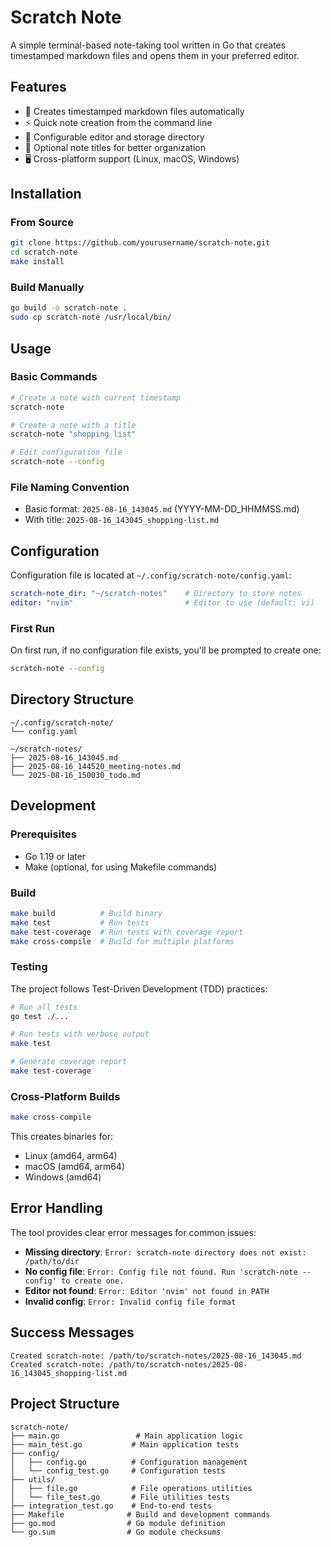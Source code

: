 # Scratch Note

A simple terminal-based note-taking tool written in Go that creates timestamped markdown files and opens them in your preferred editor.

## Features

- 📝 Creates timestamped markdown files automatically
- ⚡ Quick note creation from the command line
- 🔧 Configurable editor and storage directory
- 🎯 Optional note titles for better organization
- 🖥️ Cross-platform support (Linux, macOS, Windows)

## Installation

### From Source

```bash
git clone https://github.com/yourusername/scratch-note.git
cd scratch-note
make install
```

### Build Manually

```bash
go build -o scratch-note .
sudo cp scratch-note /usr/local/bin/
```

## Usage

### Basic Commands

```bash
# Create a note with current timestamp
scratch-note

# Create a note with a title
scratch-note "shopping list"

# Edit configuration file
scratch-note --config
```

### File Naming Convention

- Basic format: `2025-08-16_143045.md` (YYYY-MM-DD_HHMMSS.md)
- With title: `2025-08-16_143045_shopping-list.md`

## Configuration

Configuration file is located at `~/.config/scratch-note/config.yaml`:

```yaml
scratch-note_dir: "~/scratch-notes"    # Directory to store notes
editor: "nvim"                         # Editor to use (default: vi)
```

### First Run

On first run, if no configuration file exists, you'll be prompted to create one:

```bash
scratch-note --config
```

## Directory Structure

```
~/.config/scratch-note/
└── config.yaml

~/scratch-notes/
├── 2025-08-16_143045.md
├── 2025-08-16_144520_meeting-notes.md
└── 2025-08-16_150030_todo.md
```

## Development

### Prerequisites

- Go 1.19 or later
- Make (optional, for using Makefile commands)

### Build

```bash
make build          # Build binary
make test           # Run tests
make test-coverage  # Run tests with coverage report
make cross-compile  # Build for multiple platforms
```

### Testing

The project follows Test-Driven Development (TDD) practices:

```bash
# Run all tests
go test ./...

# Run tests with verbose output
make test

# Generate coverage report
make test-coverage
```

### Cross-Platform Builds

```bash
make cross-compile
```

This creates binaries for:
- Linux (amd64, arm64)
- macOS (amd64, arm64)
- Windows (amd64)

## Error Handling

The tool provides clear error messages for common issues:

- **Missing directory**: `Error: scratch-note directory does not exist: /path/to/dir`
- **No config file**: `Error: Config file not found. Run 'scratch-note --config' to create one.`
- **Editor not found**: `Error: Editor 'nvim' not found in PATH`
- **Invalid config**: `Error: Invalid config file format`

## Success Messages

```
Created scratch-note: /path/to/scratch-notes/2025-08-16_143045.md
Created scratch-note: /path/to/scratch-notes/2025-08-16_143045_shopping-list.md
```

## Project Structure

```
scratch-note/
├── main.go                 # Main application logic
├── main_test.go           # Main application tests
├── config/
│   ├── config.go          # Configuration management
│   └── config_test.go     # Configuration tests
├── utils/
│   ├── file.go            # File operations utilities
│   └── file_test.go       # File utilities tests
├── integration_test.go    # End-to-end tests
├── Makefile              # Build and development commands
├── go.mod                # Go module definition
└── go.sum                # Go module checksums
```
